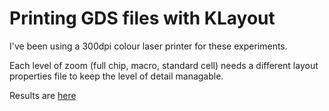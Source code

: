 # Printing GDS files with KLayout

I've been using a 300dpi colour laser printer for these experiments.

Each level of zoom (full chip, macro, standard cell) needs a different layout properties file to keep the level of detail managable.

Results are [here](https://photos.app.goo.gl/TV9q7g9eB4HCG9fF9)
